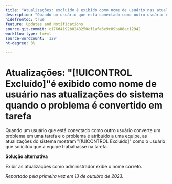 ```yaml
---
title: "Atualizações: excluído é exibido como nome de usuário nas atualizações do sistema quando o problema é convertido em tarefa"
description: "Quando um usuário que está conectado como outro usuário converte um problema em uma tarefa e o problema é atribuído a uma equipe, as atualizações do sistema mostram Excluído como o usuário que solicitou que a equipe trabalhasse na tarefa."
hidefromtoc: true
feature: Updates and Notifications
source-git-commit: c176d4192b0248250cf1afa6e9c09ba88ac12942
workflow-type: tm+mt
source-wordcount: '129'
ht-degree: 3%

---
```



# Atualizações: &quot;[!UICONTROL Excluído]&quot;é exibido como nome de usuário nas atualizações do sistema quando o problema é convertido em tarefa

Quando um usuário que está conectado como outro usuário converte um problema em uma tarefa e o problema é atribuído a uma equipe, as atualizações do sistema mostram &quot;[!UICONTROL Excluído]&quot; como o usuário que solicitou que a equipe trabalhasse na tarefa.

**Solução alternativa**

Exibir as atualizações como administrador exibe o nome correto.

_Reportado pela primeira vez em 13 de outubro de 2023._
